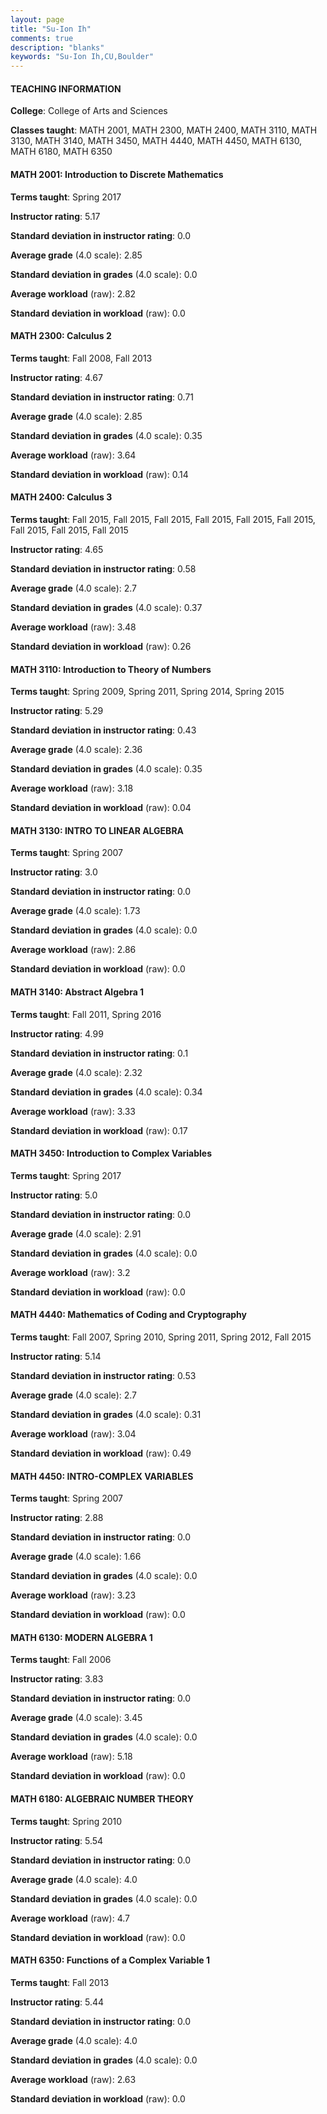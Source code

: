 ```yaml
---
layout: page
title: "Su-Ion Ih" 
comments: true
description: "blanks"
keywords: "Su-Ion Ih,CU,Boulder"
---
```

<head>
<script src="https://ajax.googleapis.com/ajax/libs/jquery/2.1.3/jquery.min.js"></script>
<script src="https://dl.dropboxusercontent.com/s/pc42nxpaw1ea4o9/highcharts.js?dl=0"></script>
<!-- <script src="../assets/js/highcharts.js"></script> -->
<style type="text/css">@font-face {
	font-family: "Bebas Neue";
	src: url(https://www.filehosting.org/file/details/544349/BebasNeue Regular.otf) format("opentype");
	}
	h1.Bebas { 
		font-family: "Bebas Neue", Verdana, Tahoma;
	}
</style>
</head>
	   
#### TEACHING INFORMATION

**College**: College of Arts and Sciences

**Classes taught**: MATH 2001, MATH 2300, MATH 2400, MATH 3110, MATH 3130, MATH 3140, MATH 3450, MATH 4440, MATH 4450, MATH 6130, MATH 6180, MATH 6350

#### MATH 2001: Introduction to Discrete Mathematics

**Terms taught**: Spring 2017

**Instructor rating**: 5.17

**Standard deviation in instructor rating**: 0.0

**Average grade** (4.0 scale): 2.85

**Standard deviation in grades** (4.0 scale): 0.0

**Average workload** (raw): 2.82

**Standard deviation in workload** (raw): 0.0

#### MATH 2300: Calculus 2

**Terms taught**: Fall 2008, Fall 2013

**Instructor rating**: 4.67

**Standard deviation in instructor rating**: 0.71

**Average grade** (4.0 scale): 2.85

**Standard deviation in grades** (4.0 scale): 0.35

**Average workload** (raw): 3.64

**Standard deviation in workload** (raw): 0.14

#### MATH 2400: Calculus 3

**Terms taught**: Fall 2015, Fall 2015, Fall 2015, Fall 2015, Fall 2015, Fall 2015, Fall 2015, Fall 2015, Fall 2015

**Instructor rating**: 4.65

**Standard deviation in instructor rating**: 0.58

**Average grade** (4.0 scale): 2.7

**Standard deviation in grades** (4.0 scale): 0.37

**Average workload** (raw): 3.48

**Standard deviation in workload** (raw): 0.26

#### MATH 3110: Introduction to Theory of Numbers

**Terms taught**: Spring 2009, Spring 2011, Spring 2014, Spring 2015

**Instructor rating**: 5.29

**Standard deviation in instructor rating**: 0.43

**Average grade** (4.0 scale): 2.36

**Standard deviation in grades** (4.0 scale): 0.35

**Average workload** (raw): 3.18

**Standard deviation in workload** (raw): 0.04

#### MATH 3130: INTRO TO LINEAR ALGEBRA

**Terms taught**: Spring 2007

**Instructor rating**: 3.0

**Standard deviation in instructor rating**: 0.0

**Average grade** (4.0 scale): 1.73

**Standard deviation in grades** (4.0 scale): 0.0

**Average workload** (raw): 2.86

**Standard deviation in workload** (raw): 0.0

#### MATH 3140: Abstract Algebra 1

**Terms taught**: Fall 2011, Spring 2016

**Instructor rating**: 4.99

**Standard deviation in instructor rating**: 0.1

**Average grade** (4.0 scale): 2.32

**Standard deviation in grades** (4.0 scale): 0.34

**Average workload** (raw): 3.33

**Standard deviation in workload** (raw): 0.17

#### MATH 3450: Introduction to Complex Variables

**Terms taught**: Spring 2017

**Instructor rating**: 5.0

**Standard deviation in instructor rating**: 0.0

**Average grade** (4.0 scale): 2.91

**Standard deviation in grades** (4.0 scale): 0.0

**Average workload** (raw): 3.2

**Standard deviation in workload** (raw): 0.0

#### MATH 4440: Mathematics of Coding and Cryptography

**Terms taught**: Fall 2007, Spring 2010, Spring 2011, Spring 2012, Fall 2015

**Instructor rating**: 5.14

**Standard deviation in instructor rating**: 0.53

**Average grade** (4.0 scale): 2.7

**Standard deviation in grades** (4.0 scale): 0.31

**Average workload** (raw): 3.04

**Standard deviation in workload** (raw): 0.49

#### MATH 4450: INTRO-COMPLEX VARIABLES

**Terms taught**: Spring 2007

**Instructor rating**: 2.88

**Standard deviation in instructor rating**: 0.0

**Average grade** (4.0 scale): 1.66

**Standard deviation in grades** (4.0 scale): 0.0

**Average workload** (raw): 3.23

**Standard deviation in workload** (raw): 0.0

#### MATH 6130: MODERN ALGEBRA 1

**Terms taught**: Fall 2006

**Instructor rating**: 3.83

**Standard deviation in instructor rating**: 0.0

**Average grade** (4.0 scale): 3.45

**Standard deviation in grades** (4.0 scale): 0.0

**Average workload** (raw): 5.18

**Standard deviation in workload** (raw): 0.0

#### MATH 6180: ALGEBRAIC NUMBER THEORY

**Terms taught**: Spring 2010

**Instructor rating**: 5.54

**Standard deviation in instructor rating**: 0.0

**Average grade** (4.0 scale): 4.0

**Standard deviation in grades** (4.0 scale): 0.0

**Average workload** (raw): 4.7

**Standard deviation in workload** (raw): 0.0

#### MATH 6350: Functions of a Complex Variable 1

**Terms taught**: Fall 2013

**Instructor rating**: 5.44

**Standard deviation in instructor rating**: 0.0

**Average grade** (4.0 scale): 4.0

**Standard deviation in grades** (4.0 scale): 0.0

**Average workload** (raw): 2.63

**Standard deviation in workload** (raw): 0.0

